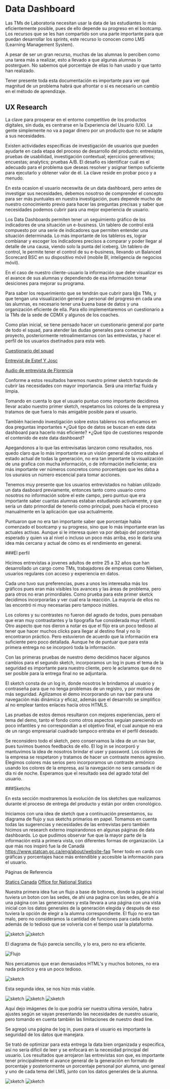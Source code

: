 # Data Dashboard

Las TMs de Laboratoria necesitan usar la data de las estudiantes lo más eficientemente posible, pues de ello depende
su progreso en el bootcamp. Los recursos que se les han compartido son una parte importante para que puedan desarrollar
los sprints, este recurso lo conocen como LMS (Learning Management System).

A pesar de ser un gran recurso, muchas de las alumnas lo perciben como una tarea más a realizar, esto a llevado a que
algunas alumnas lo posterguen. No sabemos qué porcentaje de ellas lo han usado y que tanto han realizado.

Tener presente toda esta documentación es importante para ver qué magnitud de un problema habrá que afrontar o si es necesario un cambio
en el método de aprendizaje.


## UX Research

La clave para prosperar en el entorno competitivo de los productos digitales, sin duda, es centrarse en la Experiencia del Usuario (UX). La gente simplemente no va a pagar dinero por un producto que no se adapte a sus necesidades.

Existen actividades específicas de investigación de usuarios que pueden ayudarte en cada etapa del proceso de desarrollo del producto: entrevistas, pruebas de usabilidad, investigación contextual; ejercicios generativos; encuestas; analytics; pruebas A/B. El desafío es identificar cuál es el adecuado para el problema que deseas resolver y asignar tiempo suficiente para ejecutarlo y obtener valor de él. La clave reside en probar poco y a menudo.

En esta ocasion el usuario neceswita de un data dashboard, pero antes de investigar sus necesidades, debemos nosotrso de comprender el concepto para ser más puntuales en nuestra investigación, pues depende mucho de nuestro conocimiento previo para hacer las preguntas precisas y saber que necesidades podemos cubrir para una mejor experiencia de usuario.

Los Data Dashboards permiten tener un seguimiento gráfico de los indicadores de una situación un e-business. Un tablero de control está compuesto por una serie de indicadores que permiten entender una situación determinada. Lo más importante de los tableros es, lograr combianar y escoger los indicadores precisos a comparar y poder llegar al detalle de una causa, viendo solo la punta del iceberg. Un tablero de control, le permite tener el control de su e-business, llevando un Balanced Scorecard BSC en su dispositivo móvil (mobile BI, inteligencia de negocios móvil).

En el caso de nuestro cliente-usuario la información que debe visualizar es el avance de sus alumnas y dependiendo de esa información tomar desiciones para mejorar su programa.

Para saber los requerimiento que se tendrán que cubrir para l@s TMs,  y  que tengan una visualización general y personal del progreso en cada una las alumnas, es necesario tener una buena base de datos y una organización eficiente de ella. Para ello implementaremos un cuestionario a la TMs de la sede de CDMX y algunos de los coaches.

Como plan inicial, se tiene pensado hacer un cuestionario general por parte de todo el squad, para atender las dudas generales para comenzar el proyecto, posteriormente retroalimentarnos con las entrevistas, y hacer el perfil de los usuarios dsetinados para esta web.

[Cuestionario del squad](https://goo.gl/forms/BXgYeoIpGxjYeaWF3)

[Entrevist de  Estef Y Josc](https://drive.google.com/open?id=1ycNiDHLAAmdJVMujJPte19xgeIQGglg7)

[Audio de entrevista de Florencia](https://drive.google.com/open?id=1RE-8SneGCdT9xByVd7m3r2tfd7xFTUhL)


Conforme a estos resultados haremos nuestro primer sketch tratando de cubrir las necesidades con mayor importancia. Será una interfaz fluida y limpia. 

Tomando en cuenta lo que el usuario puntuo como importante decidimos llevar acabo nuestro primer sketch, respetamos los colores de la empresa y tratamos de que fuera lo más amigable posible para el usuario.

También haciendo investigación sobre estos tableros nos enfocamos en doa preguntas importantes 
*¿Qué tipo de datos se buscan en este data dashboard para hacerlo más eficiente? 
*¿Qué tipo de cuestiones responde el contenido de este data dashboard?

Apegandonos a lo que las entrevisatas lanzaron como resultados, nos quedo claro que lo más importante era un visión general de cómo estaba el estado actual de todas la generación, no era tan importante la visualización de una grafica con mucha información, o de información ineficiente; era más importante ver números concretos como porcentajes que les daba a los usuraios un número escencial para tomar acciones.

Tenemos muy presente que los usuarios entrevistados no habian utilizado un data dasboard previamente, entonces tanto como usuario como nosotros no   información sobre el este campo, pero puntuo que era importante saber cuantas alumnas estaban estudiando activamente, y que sería un dato primordial de tenerlo como principal,  pues hacía el proceso manualmente en la aplicación que usa actualmente.

Puntuaron que no era tan importante saber que porcentaje había comenzado el bootcamp y su progreso, sino que lo más importante eran las actuales activas. Aunque si le interesa quien va por debajo del porcentaje esperado y quien va al nivel o incluso un poco más arriba, eso le daría una idea más cercana y actual de cómo es el rendimiento en general.

###El perfil

Hicimos entrevistas a jovenes adultos de entre 25 a 32 años que han desarrollado un cargo como TMs, trabajadores de empresas como Nielsen, usuarios regulares con acceso y experiencia en datos.

Cada uno tuvo sus preferencias, pues a unos les interesaba más los gráficos pues eran más visibles los avances y las áreas de problema, pero para otros no eran primordiales.
Como prueba para este primer sketck decidimos incorporarlas y ver cual era la reacción. La mayoria de ellos no las encontró ni muy necesarias pero tampoco inútiles. 

Los colores y su contrastes no fueron del agrado de todos, pues pensaban que eran muy contrastantes y la tipografía fue considerada muy infantil. Otro aspecto que nos dieron a notar es que el flijo era un poco tedioso al tener que hacer muchos clicks para llegar al destino final y no lo encontraron práctico. Pero estuvieron de acuerdo que la información era suficiente pero poco detallada. Aunque he de puntuar que para esta primera entrega no se incorporó toda la información.

Con las primeras pruebas de nuestro demo decidimos hacer algunos cambios para el segundo sketch, incorporamos un log in pues el tema de la seguridad es importante para nuestro cliente, pero le aclaramos que de no ser posible para la entrega final no se adjuntaria. 

El sketch consta de un log in, donde nosotros le brindamos al usuario y contraseña para que no tenga problemas de un registro, y por motivos de más seguridad. Agilizamos el demo incorporando un nav bar para una navegación más dinámica y eficaz, además que el desarrollo se simplifico al no emplear tantos enlaces hacía otros HTMLS.

Las pruebas de estos demos resultaron con mejores experiencias, pero el tema del demo, tanto el fondo como otros aspectos seguían pareciendo un poco infantiles y no correspondian a el objetivo final, el cual aunque no era de un rango empresarial cuadrado tampoco entraba en el perfil deseado.

Se reconsidero todo el sketch, pero conservamos la idea de un nav bar, pues tuvimos buenos feedbacks de ello. El log in se incorporó y mantuvimos la idea de nosotros brindar el user y password. Los colores de la empresa se respetaron y tratamos de hacer un contraste menos agresivo. Elegimos colores más serios pero incorporamos un contraste armónico usando los colores de la empresa, así la navegación no sera cansada ni de día ni de noche. Esperamos que el resultado sea del agrado total del usuario.

###Sketchs

En esta sección mostraremos la evolución de los sketches que realizamos durante el proceso de entrega del producto y están por orden cronológico. 

Iniciamos con una idea de sketch que a continuación presentamos, su diagrama de flujo y sus sketchs primarios en papel.
Tomamos en cuenta todas las sugerencias y necesidades de las entrevistas pero también hicimos un research externo inspirandonos en algunas páginas de data dashboards. Lo que pudimos observar fue que la mayor parte de la información está a primera vista, con diferentes formas de organización.
La que más nos inspiró fue la de Canadá  https://www.statcan.gc.ca/eng/about/website-faq
Tener todo en cards con gráficas y  porcentajes hace más entendible y accesible la información para el usuario.

Páginas de Referencia

[Statics Canada](https://www.statcan.gc.ca/eng/start)
[Office for National Statics](https://www.ons.gov.uk/businessindustryandtrade/business)

Nuestra primera idea fue un flujo a base de botones, donde la página inicial tuviera un boton con las sedes, de ahi una pagina con las sedes, de ahí a una página con las generaciones y esta llevara a una página con una vista inicial con los datos generales de la generación elegida y después de eso tuviera la opción de elegir a la alumna correspondiente. El flujo no era tan malo, pero no consideramos la cantidad de funciones para cada botón además de lo tedioso que se volvería con  el tiempo usar la plataforma. 

![sketch](https://github.com/MiriamGaGu/cdmx-2018-06-bc-core-am-data-dashboard/blob/master/src/Images/sketch1.png)
![sketch](https://github.com/MiriamGaGu/cdmx-2018-06-bc-core-am-data-dashboard/blob/master/src/Images/sketch2.png)

El diagrama de flujo parecia sencillo, y lo era, pero no era eficiente.

![Flujo](https://github.com/MiriamGaGu/cdmx-2018-06-bc-core-am-data-dashboard/blob/master/src/Images/Flujo.png)

Nos percatamos que eran demasiados HTML's y muchos botones, no era nada práctico y era un poco tedioso.

![sketch](https://github.com/MiriamGaGu/cdmx-2018-06-bc-core-am-data-dashboard/blob/master/src/Images/sketch%201%20copia.jpg)

Esta segunda idea, se nos hizo más viable.

![sketch](https://github.com/MiriamGaGu/cdmx-2018-06-bc-core-am-data-dashboard/blob/master/src/Images/img_20180624_110803_1024.jpg "Sketch")
![sketch](https://github.com/MiriamGaGu/cdmx-2018-06-bc-core-am-data-dashboard/blob/master/src/Images/img_20180624_110803.jpg "Sketch1")
![sketch](https://github.com/MiriamGaGu/cdmx-2018-06-bc-core-am-data-dashboard/blob/master/src/Images/img_20180624_110814.jpg "Sketch2")

Aquí dejo imágenes de lo que podria ser nuestra ultima versión, habra ajustes según se vayan presentando las necesidades de nuestro usuario, pero tomando en cuenta también las limitaciones de nuestro dead line.

Se agregó una página de log in, pues para el usuario es importante la seguridad de los datos que manejara.

Se trató de optimizar para esta entrega la data bien organizada y especifica, así no sería dificil de leer y se enfocará en la necesidad principal del usuario. Los resultados que arrojaron las entrevistas son que, es importante tener principalmente el avance general de la generación en formato de porcentaje y posteriormente un porcentaje personal por alumna, uno geneal y uno de cada tema del LMS, junto con los datos generales de la alumna.

![sketch](https://github.com/MiriamGaGu/cdmx-2018-06-bc-core-am-data-dashboard/blob/master/src/Images/LogInPage.png "Sketch")
![sketch](https://github.com/MiriamGaGu/cdmx-2018-06-bc-core-am-data-dashboard/blob/master/src/Images/MainPage.png "Sketch")

